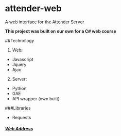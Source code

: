 # attender-web
A web interface for the Attender Server

**This project was built on our own for a C# web course** 

##Technology
1. Web:
  * Javascript
  * Jquery
  * Ajax
2. Server:
  * Python
  * GAE
  * API wrapper (own built)

###Libraries
* Requests

##### [Web Address](attender-web.appspot.com)

